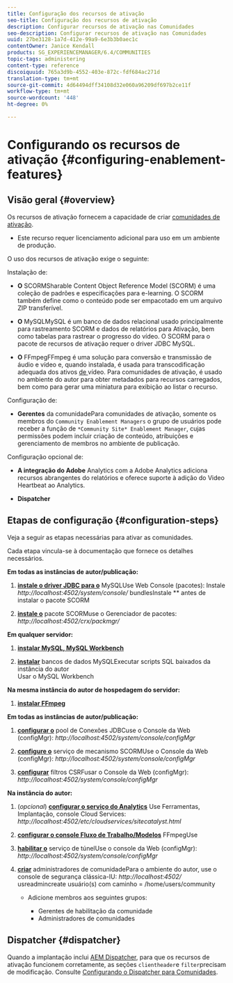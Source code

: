 ```yaml
---
title: Configuração dos recursos de ativação
seo-title: Configuração dos recursos de ativação
description: Configurar recursos de ativação nas Comunidades
seo-description: Configurar recursos de ativação nas Comunidades
uuid: 27be3128-1a7d-412e-99a9-6e3b3b0aec1c
contentOwner: Janice Kendall
products: SG_EXPERIENCEMANAGER/6.4/COMMUNITIES
topic-tags: administering
content-type: reference
discoiquuid: 765a3d9b-4552-403e-872c-fdf684ac271d
translation-type: tm+mt
source-git-commit: 4d64494dff34108d32e060a96209df697b2ce11f
workflow-type: tm+mt
source-wordcount: '448'
ht-degree: 0%

---
```



# Configurando os recursos de ativação {#configuring-enablement-features}

## Visão geral {#overview}

Os recursos de ativação fornecem a capacidade de criar [comunidades de ativação](overview.md#enablement-community).

* Este recurso requer licenciamento adicional para uso em um ambiente de produção.

O uso dos recursos de ativação exige o seguinte:

Instalação de:

* **O**
SCORMSharable Content Object Reference Model (SCORM) é uma coleção de padrões e especificações para e-learning. O SCORM também define como o conteúdo pode ser empacotado em um arquivo ZIP transferível.

* **O**
MySQLMySQL é um banco de dados relacional usado principalmente para rastreamento SCORM e dados de relatórios para Ativação, bem como tabelas para rastrear o progresso do vídeo. O SCORM para o pacote de recursos de ativação requer o driver JDBC MySQL.

* **O**
FFmpegFFmpeg é uma solução para conversão e transmissão de áudio e vídeo e, quando instalada, é usada para transcodificação adequada dos ativos [ de ](../../help/sites-authoring/default-components-foundation.md#video)vídeo. Para comunidades de ativação, é usado no ambiente do autor para obter metadados para recursos carregados, bem como para gerar uma miniatura para exibição ao listar o recurso.

Configuração de:

* **Gerentes**
da comunidadePara comunidades de ativação, somente os membros do 
`Community Enablement Managers` o grupo de usuários pode receber a função de  `*Community Site* Enablement Manager`, cujas permissões podem incluir criação de conteúdo, atribuições e gerenciamento de membros no ambiente de publicação.

Configuração opcional de:

* **A integração do Adobe**
Analytics com a Adobe Analytics adiciona recursos abrangentes do relatórios e oferece suporte à adição do Video Heartbeat ao Analytics.

* **Dispatcher**

## Etapas de configuração {#configuration-steps}

Veja a seguir as etapas necessárias para ativar as comunidades.

Cada etapa vincula-se à documentação que fornece os detalhes necessários.

**Em todas as instâncias de autor/publicação:**

1. **[instale o driver JDBC para o](deploy-communities.md#jdbc-driver-for-mysql)**
MySQLUse Web Console (pacotes): Instale  *http://localhost:4502/system/console/*
bundlesInstale  ** antes de instalar o pacote SCORM

1. **[instale o](deploy-communities.md#scorm-package)**
pacote SCORMuse o Gerenciador de pacotes: 
*http://localhost:4502/crx/packmgr/*

**Em qualquer servidor:**

1. **[instalar MySQL, MySQL Workbench](mysql.md)**

1. **[instalar](mysql.md#database-setup)**
bancos de dados MySQLExecutar scripts SQL baixados da instância do autor
\
   Usar o MySQL Workbench

**Na mesma instância do autor de hospedagem do servidor:**

1. **[instalar FFmpeg](ffmpeg.md)**

**Em todas as instâncias de autor/publicação:**

1. **[configurar o](mysql.md#configure-jdbc-connections)**
pool de Conexões JDBCuse o Console da Web (configMgr): 
*http://localhost:4502/system/console/configMgr*

1. **[configure o](mysql.md#aem-communities-scormengine-service)**
serviço de mecanismo SCORMUse o Console da Web (configMgr): 
*http://localhost:4502/system/console/configMgr*

1. **[configurar](mysql.md#adobe-granite-csrf-filter)**
filtros CSRFusar o Console da Web (configMgr): 
*http://localhost:4502/system/console/configMgr*

**Na instância do autor:**

1. (*opcional*) **[configurar o serviço do Analytics](analytics.md)**
Use Ferramentas, Implantação, console Cloud Services: 
*http://localhost:4502/etc/cloudservices/sitecatalyst.html*

1. **[configurar o console Fluxo de Trabalho/Modelos](ffmpeg.md#configure-ffmpeg-transcoding-service)**
FFmpegUse

1. **[habilitar o](deploy-communities.md#tunnel-service-on-author)**
serviço de túnelUse o console da Web (configMgr): 
*http://localhost:4502/system/console/configMgr*

1. **[criar](users.md#creating-community-members)** administradores de comunidadePara o ambiente do autor, use o console de segurança clássica-IU:  *http://localhost:4502/*
usreadmincreate usuário(s) com caminho = /home/users/community

   * Adicione membros aos seguintes grupos:

      * Gerentes de habilitação da comunidade
      * Administradores de comunidades

## Dispatcher {#dispatcher}

Quando a implantação inclui [AEM Dispatcher](https://helpx.adobe.com/experience-manager/dispatcher/using/dispatcher.html), para que os recursos de ativação funcionem corretamente, as seções `clientheader`e `filter`precisam de modificação. Consulte [Configurando o Dispatcher para Comunidades](dispatcher.md#enablement).
